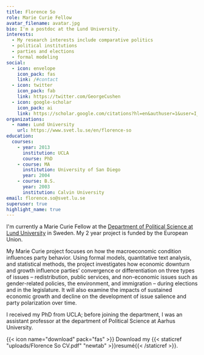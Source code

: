 ```yaml
---
title: Florence So
role: Marie Curie Fellow
avatar_filename: avatar.jpg
bio: I'm a postdoc at the Lund University.
interests:
  - My research interests include comparative politics
  - political institutions
  - parties and elections
  - formal modeling
social:
  - icon: envelope
    icon_pack: fas
    link: /#contact
  - icon: twitter
    icon_pack: fab
    link: https://twitter.com/GeorgeCushen
  - icon: google-scholar
    icon_pack: ai
    link: https://scholar.google.com/citations?hl=en&authuser=1&user=I_i4XjsAAAAJ
organizations:
  - name: Lund University
    url: https://www.svet.lu.se/en/florence-so
education:
  courses:
    - year: 2013
      institution: UCLA
      course: PhD
    - course: MA
      institution: University of San Diego
      year: 2004
    - course: B.S.
      year: 2003
      institution: Calvin University
email: florence.so@svet.lu.se
superuser: true
highlight_name: true
---
```

I'm currently a Marie Curie Fellow at the [Department of Political Science at Lund University](https://www.svet.lu.se/en/florence-so) in Sweden. My 2 year project is funded by the European Union. 

My Marie Curie project focuses on how the macroeconomic condition influences party behavior. Using formal models, quantitative text analysis, and statistical methods, the project investigates how economic downturn and growth influence parties’ convergence or differentiation on three types of issues – redistribution, public services, and non-economic issues such as gender-related policies, the environment, and immigration – during elections and in the legislature. It will also examine the impacts of sustained economic growth and decline on the development of issue salience and party polarization over time.

I received my PhD from UCLA; before joining the department, I was an assistant professor at the department of Political Science at Aarhus University. 

{{< icon name="download" pack="fas" >}} Download my {{< staticref "uploads/Florence So CV.pdf" "newtab" >}}resumé{{< /staticref >}}.
